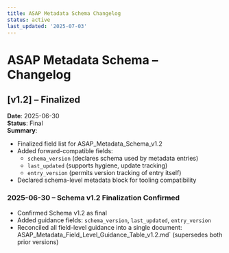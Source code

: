 ```yaml
---
title: ASAP Metadata Schema Changelog
status: active
last_updated: '2025-07-03'
---
```


# ASAP Metadata Schema – Changelog

## [v1.2] – Finalized

**Date**: 2025-06-30  
**Status**: Final  
**Summary**:
- Finalized field list for ASAP_Metadata_Schema_v1.2
- Added forward-compatible fields:
  - `schema_version` (declares schema used by metadata entries)
  - `last_updated` (supports hygiene, update tracking)
  - `entry_version` (permits version tracking of entry itself)
- Declared schema-level metadata block for tooling compatibility

### 2025-06-30 – Schema v1.2 Finalization Confirmed

- Confirmed Schema v1.2 as final
- Added guidance fields: `schema_version`, `last_updated`, `entry_version`
- Reconciled all field-level guidance into a single document:
  ASAP_Metadata_Field_Level_Guidance_Table_v1.2.md` (supersedes both prior versions)